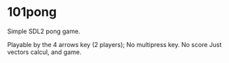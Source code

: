 101pong
=======

Simple SDL2 pong game.

Playable by the 4 arrows key (2 players);
No multipress key.
No score
Just vectors calcul, and game.